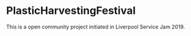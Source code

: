 # PlasticHarvestingFestival
This is a open community project initiated in Liverpool Service Jam 2019.  
